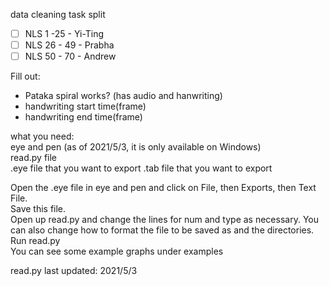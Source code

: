data cleaning task split
- [ ] NLS 1 -25 - Yi-Ting 
- [ ] NLS 26 - 49 - Prabha
- [ ] NLS 50 - 70 - Andrew

Fill out:
- Pataka spiral works? (has audio and hanwriting)
- handwriting start time(frame)
- handwriting end time(frame)

what you need:  
eye and pen (as of 2021/5/3, it is only available on Windows)  
read.py file  
.eye file that you want to export .tab file that you want to export

Open the .eye file in eye and pen and click on File, then Exports, then Text File.  
Save this file.  
Open up read.py and change the lines for num and type as necessary. You can also change how to format the file to be saved as and the directories.  
Run read.py  
You can see some example graphs under examples

read.py last updated: 2021/5/3